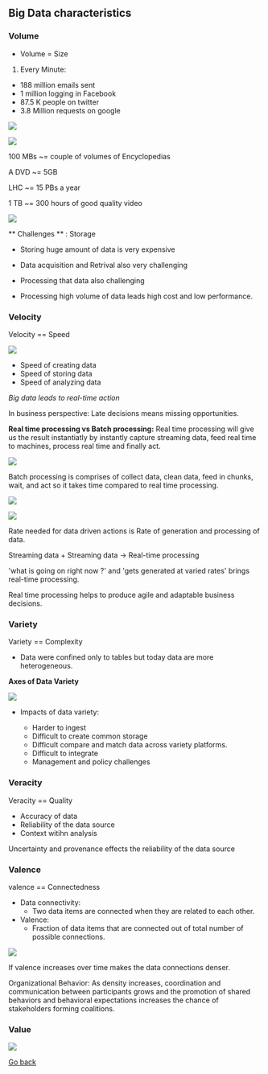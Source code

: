 ## Big Data characteristics

### Volume

- Volume = Size

1. Every Minute:
* 188 million  emails sent
* 1 million logging in Facebook
* 87.5 K people on twitter
* 3.8 Million requests on google

![](./one_minute_internet.jpeg)


![](./data.png)

100 MBs ~= couple of volumes of Encyclopedias

A DVD ~= 5GB

LHC ~= 15 PBs a year

1 TB ~= 300 hours of good quality video

![](./data2.png)

** Challenges ** : Storage

- Storing huge amount of data is very expensive

- Data acquisition and Retrival also very challenging

- Processing that data also challenging

- Processing high volume of data leads high cost and low performance.

### Velocity

Velocity == Speed

![](./data3.png)

- Speed of creating data
- Speed of storing data
- Speed of analyzing data

_Big data leads to real-time action_

In business perspective: Late decisions means missing opportunities.


**Real time processing vs Batch processing:**
Real time processing will give us the result instantiatly by instantly capture streaming data, feed real time to machines, process real time and finally act.

![](./data4.png)

Batch processing is comprises of collect data, clean data, feed in chunks, wait, and act so it takes time compared to real time processing.

![](./data5.png)

![](./data6.png)

Rate needed for data driven actions is Rate of generation and processing of data.

Streaming data + Streaming data -> Real-time processing

'what is going on right now ?' and 'gets generated at varied rates' brings real-time processing.

Real time processing helps to produce agile and adaptable business decisions.

### Variety

Variety == Complexity

* Data were confined only to tables but today data are more heterogeneous.

**Axes of Data Variety**

![](./data7.png)


* Impacts of data variety:

    - Harder to ingest
    - Difficult to create common storage
    - Difficult compare and match data across variety platforms.
    - Difficult to integrate
    - Management and policy challenges


### Veracity

Veracity == Quality

- Accuracy of data
- Reliability of the data source
- Context witihn analysis

Uncertainty and provenance effects the reliability of the data source

### Valence

valence == Connectedness

* Data connectivity:
    - Two data items are connected when they are related to each other.
* Valence:
    - Fraction of data items that are connected out of total number of possible connections.

![](./data8.png)

If valence increases over time makes the data connections denser.

Organizational Behavior:
    As density increases, coordination and communication between participants grows and the promotion of shared behaviors and behavioral expectations increases the chance of stakeholders forming coalitions.


### Value

![](./data9.png)

[Go back](index.md)


